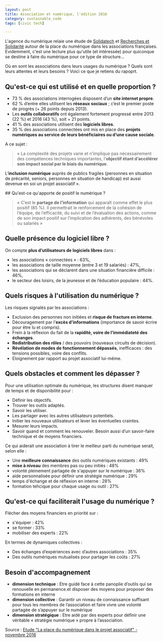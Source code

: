 ```yaml
---
layout: post
title: Association et numérique, l'édition 2016
category: sustainable_code
tags: [civic tech]

---
```


L'agence du numérique relaie une étude de [Solidatech](solidatech.fr) et [Recherches et Solidarité]( recherches-solidarites.org) autour de la place du numérique dans les associations françaises. Evidemment, c'est une lecture plus qu'utile (et intéressée) pour quiconque se destine à faire du numérique pour ce type de structure...

<!--more-->

Où en sont les associations dans leurs usages du numérique ? Quels sont leurs attentes et leurs besoins ? Voici ce que je retiens du rapoprt.

## Qu'est-ce qui est utilisé et en quelle proportion ?

- 73 % des associations interrogées disposent d’un **site internet propre**.
- 62 % d’entre elles utilisent les **réseaux sociaux** ; c’est le premier poste de progrès (+ 26 points depuis 2013).
- Les **outils collaboratifs** ont également fortement progressé entre 2013 (22 %) et 2016 (43 %), soit + 21 points.
- 41 % des associations utilisent des **logiciels libres**.
- 35 % des associations connectées ont mis en place des **projets numériques au service de leurs bénéficiaires ou d’une cause sociale**.

A ce sujet :
> « La complexité des projets varie et n’implique pas nécessairement des compétences techniques importantes, l’**objectif étant d’accélérer son impact social par le biais du numérique**.
>
L’**inclusion numérique** auprès de publics fragiles (personnes en situation de précarité, seniors, personnes en situation de handicap) est aussi devenue en soi un projet associatif ».

## Qu'est-ce qu'apporte de positif le numérique ?

> « C’est le **partage de l’information** qui apparaît comme effet le plus positif (85 %). Il permettrait le renforcement de la cohésion de l’équipe, de l’efficacité, du suivi et de l’évaluation des actions, comme de son impact positif sur l’implication des adhérents, des bénévoles ou salariés »

## Quelle présence du logiciel libre ?

On compte **plus d’utilisateurs de logiciels libres** dans :
- les associations « connectées » : 63%,
- les associations de taille moyenne (entre 3 et 19 salariés) : 47%,
- les associations qui se déclarent dans une situation
financière difficile : 46%,
- le secteur des loisirs, de la jeunesse
et de l’éducation populaire : 44%.


## Quels risques à l'utilisation du numérique ?

Les risques signalés par les associations :
- Exclusion des personnes non initiées et **risque de fracture en interne**.
- Découragement par l’**excès d’informations**
(importance de savoir écrire pour être lu et compris).
- Frein à la réflexion du fait de la **rapidité, voire de l’immédiateté
des échanges**.
- **Redistribution des rôles** / des pouvoirs (nouveaux circuits de décision).
- **Révélation de modes de fonctionnement dépassés**, inefficaces :
des tensions possibles, voire des conflits.
- Eloignement par rapport au projet associatif lui-même.

## Quels obstacles et comment les dépasser ?

Pour une utilisation optimale du numérique, les structures disent manquer de temps et de disponibilité pour :  
- Définir les objectifs.
- Trouver les outils adaptés.
- Savoir les utiliser.
- Les partager avec les autres utilisateurs potentiels.
- Initier les nouveaux utilisateurs et lever les éventuelles craintes.
- Mesurer leurs impacts.
- Savoir quand et comment les renouveler.
Besoin aussi d’un savoir-faire technique et de moyens financiers.

Ce qui aiderait une association à tirer le meilleur parti du numérique serait, selon elle :
- Une **meilleure connaissance** des outils numériques existants : 49%
- **mise à niveau** des membres pas ou peu initiés : 48%
- volonté pleinement partagée de s'appuyer sur le numérique : 36%
- aide personnalisée pour définir une stratégie numérique : 29%
- temps d'échange et de réflexion en interne : 28%
- formation tehcique pour chaque usage ou outil : 27%

## Qu'est-ce qui faciliterait l'usage du numérique ?

Flécher des moyens financiers en priorité sur :
- s'équiper : 42%
- se former : 33%
- mobiliser des experts : 22%


En termes de dynamiques collectives :
- Des échanges d’expériences avec d’autres associations : 35%
- Des outils numériques mutualisés pour partager les coûts : 27%

## Besoin d'accompagnement

- **dimension technique** : Etre guidé face à cette panoplie d’outils qui se renouvelle en permanence.et disposer des moyens pour proposer des formations en interne
- **dimension collective** : Garantir un niveau de connaissance suffisant pour tous les membres de l’association et faire vivre une volonté partagée de s’appuyer sur le numérique
- **dimension stratégique** : Etre aidé par des experts pour définir une véritable « stratégie numérique » propre à l’association.


Source : [Etude "La place du numérique dans le projet associatif" - novembre 2016][source]

[source]: http://agencedunumerique.gouv.fr/forte-croissance-des-usages-numeriques-dans-le-monde-associatif-2/

